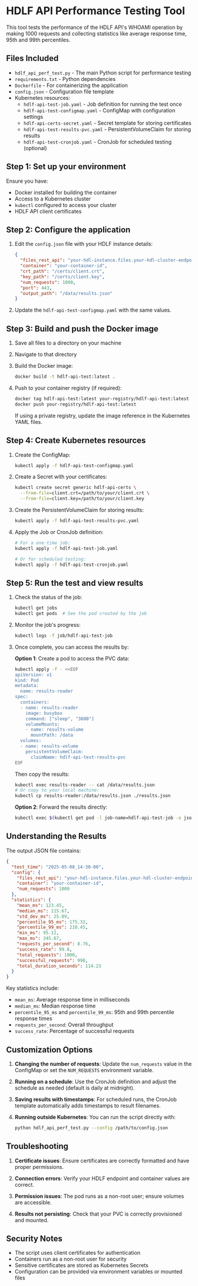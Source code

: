 # HDLF API Performance Testing Tool

This tool tests the performance of the HDLF API's WHOAMI operation by making 1000 requests and collecting statistics like average response time, 95th and 99th percentiles.

## Files Included

- `hdlf_api_perf_test.py` - The main Python script for performance testing
- `requirements.txt` - Python dependencies
- `Dockerfile` - For containerizing the application
- `config.json` - Configuration file template
- Kubernetes resources:
  - `hdlf-api-test-job.yaml` - Job definition for running the test once
  - `hdlf-api-test-configmap.yaml` - ConfigMap with configuration settings
  - `hdlf-api-certs-secret.yaml` - Secret template for storing certificates
  - `hdlf-api-test-results-pvc.yaml` - PersistentVolumeClaim for storing results
  - `hdlf-api-test-cronjob.yaml` - CronJob for scheduled testing (optional)

## Step 1: Set up your environment

Ensure you have:
- Docker installed for building the container
- Access to a Kubernetes cluster
- `kubectl` configured to access your cluster
- HDLF API client certificates

## Step 2: Configure the application

1. Edit the `config.json` file with your HDLF instance details:
   ```json
   {
     "files_rest_api": "your-hdl-instance.files.your-hdl-cluster-endpoint",
     "container": "your-container-id",
     "crt_path": "/certs/client.crt",
     "key_path": "/certs/client.key",
     "num_requests": 1000,
     "port": 443,
     "output_path": "/data/results.json"
   }
   ```

2. Update the `hdlf-api-test-configmap.yaml` with the same values.

## Step 3: Build and push the Docker image

1. Save all files to a directory on your machine
2. Navigate to that directory
3. Build the Docker image:
   ```bash
   docker build -t hdlf-api-test:latest .
   ```
4. Push to your container registry (if required):
   ```bash
   docker tag hdlf-api-test:latest your-registry/hdlf-api-test:latest
   docker push your-registry/hdlf-api-test:latest
   ```
   
   If using a private registry, update the image reference in the Kubernetes YAML files.

## Step 4: Create Kubernetes resources

1. Create the ConfigMap:
   ```bash
   kubectl apply -f hdlf-api-test-configmap.yaml
   ```

2. Create a Secret with your certificates:
   ```bash
   kubectl create secret generic hdlf-api-certs \
     --from-file=client.crt=/path/to/your/client.crt \
     --from-file=client.key=/path/to/your/client.key
   ```

3. Create the PersistentVolumeClaim for storing results:
   ```bash
   kubectl apply -f hdlf-api-test-results-pvc.yaml
   ```

4. Apply the Job or CronJob definition:
   ```bash
   # For a one-time job:
   kubectl apply -f hdlf-api-test-job.yaml
   
   # Or for scheduled testing:
   kubectl apply -f hdlf-api-test-cronjob.yaml
   ```

## Step 5: Run the test and view results

1. Check the status of the job:
   ```bash
   kubectl get jobs
   kubectl get pods  # See the pod created by the job
   ```

2. Monitor the job's progress:
   ```bash
   kubectl logs -f job/hdlf-api-test-job
   ```

3. Once complete, you can access the results by:

   **Option 1**: Create a pod to access the PVC data:
   ```bash
   kubectl apply -f - <<EOF
   apiVersion: v1
   kind: Pod
   metadata:
     name: results-reader
   spec:
     containers:
     - name: results-reader
       image: busybox
       command: ["sleep", "3600"]
       volumeMounts:
       - name: results-volume
         mountPath: /data
     volumes:
     - name: results-volume
       persistentVolumeClaim:
         claimName: hdlf-api-test-results-pvc
   EOF
   ```

   Then copy the results:
   ```bash
   kubectl exec results-reader -- cat /data/results.json
   # Or copy to your local machine:
   kubectl cp results-reader:/data/results.json ./results.json
   ```

   **Option 2**: Forward the results directly:
   ```bash
   kubectl exec $(kubectl get pod -l job-name=hdlf-api-test-job -o jsonpath='{.items[0].metadata.name}') -- cat /data/results.json > results.json
   ```

## Understanding the Results

The output JSON file contains:

```json
{
  "test_time": "2025-05-08_14-30-00",
  "config": {
    "files_rest_api": "your-hdl-instance.files.your-hdl-cluster-endpoint",
    "container": "your-container-id",
    "num_requests": 1000
  },
  "statistics": {
    "mean_ms": 123.45,
    "median_ms": 115.67,
    "std_dev_ms": 25.89,
    "percentile_95_ms": 175.32,
    "percentile_99_ms": 210.45,
    "min_ms": 95.12,
    "max_ms": 345.67,
    "requests_per_second": 8.76,
    "success_rate": 99.8,
    "total_requests": 1000,
    "successful_requests": 998,
    "total_duration_seconds": 114.23
  }
}
```

Key statistics include:
- `mean_ms`: Average response time in milliseconds
- `median_ms`: Median response time
- `percentile_95_ms` and `percentile_99_ms`: 95th and 99th percentile response times
- `requests_per_second`: Overall throughput
- `success_rate`: Percentage of successful requests

## Customization Options

1. **Changing the number of requests**: Update the `num_requests` value in the ConfigMap or set the `NUM_REQUESTS` environment variable.

2. **Running on a schedule**: Use the CronJob definition and adjust the schedule as needed (default is daily at midnight).

3. **Saving results with timestamps**: For scheduled runs, the CronJob template automatically adds timestamps to result filenames.

4. **Running outside Kubernetes**: You can run the script directly with:
   ```bash
   python hdlf_api_perf_test.py --config /path/to/config.json
   ```

## Troubleshooting

1. **Certificate issues**: Ensure certificates are correctly formatted and have proper permissions.

2. **Connection errors**: Verify your HDLF endpoint and container values are correct.

3. **Permission issues**: The pod runs as a non-root user; ensure volumes are accessible.

4. **Results not persisting**: Check that your PVC is correctly provisioned and mounted.

## Security Notes

- The script uses client certificates for authentication
- Containers run as a non-root user for security
- Sensitive certificates are stored as Kubernetes Secrets
- Configuration can be provided via environment variables or mounted files
